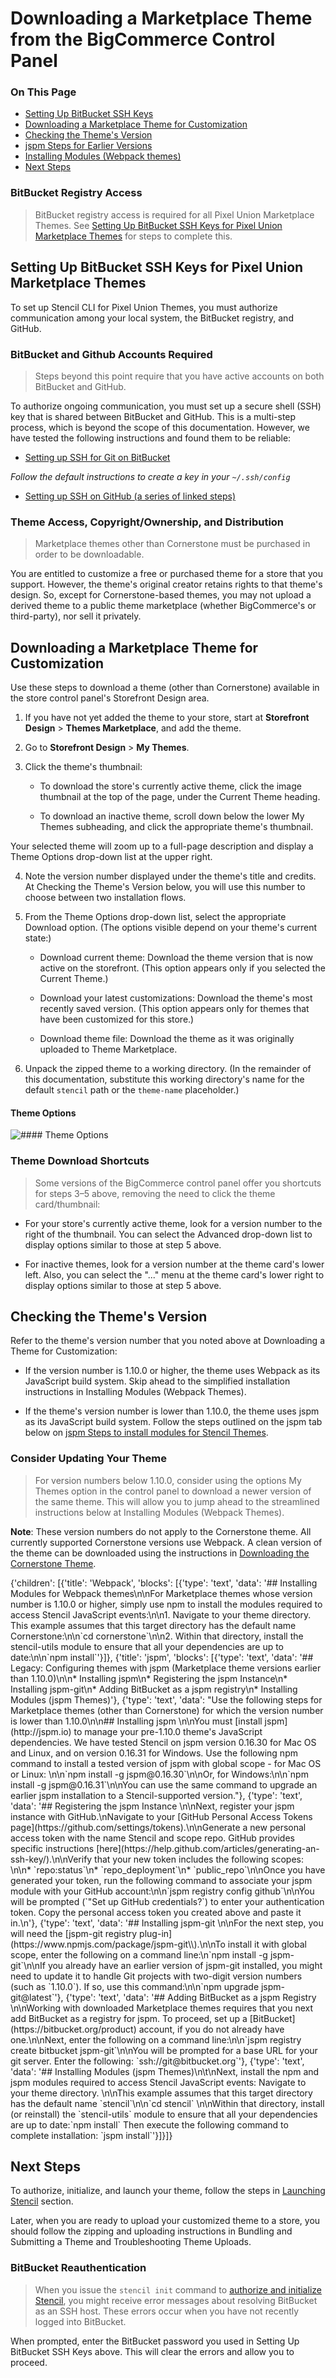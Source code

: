 <h1>Downloading a Marketplace Theme from the BigCommerce Control Panel</h1>

<div class="otp" id="no-index">
	<h3> On This Page </h3>
	<ul>
    <li><a href="#downloading_setting-up-bitbucket">Setting Up BitBucket SSH Keys</a></li>
    <li><a href="#downloading_downloading-a-marketplace-theme">Downloading a Marketplace Theme for Customization</a></li>
    <li><a href="#downloading_checking-themes-version">Checking the Theme's Version</a></li>
    <li><a href="#downloading_jspm-steps">jspm Steps for Earlier Versions</a></li>
    <li><a href="#downloading_installing-modules">Installing Modules (Webpack themes)</a></li>
    <li><a href="#downloading_next-steps">Next Steps</a></li>
    </ul>
</div>

<div class="HubBlock--callout">
<div class="CalloutBlock--warning">
<div class="HubBlock-content">
    
<!-- theme: warning -->

### BitBucket Registry Access
> BitBucket registry access is required for all Pixel Union Marketplace Themes. See [Setting Up BitBucket SSH Keys for Pixel Union Marketplace Themes](#downloading_setting-up-bitbucket) for steps to complete this. 


</div>
</div>
</div>

<a href='#downloading_setting-up-bitbucket' aria-hidden='true' class='block-anchor'  id='downloading_setting-up-bitbucket'><i aria-hidden='true' class='linkify icon'></i></a>

## Setting Up BitBucket SSH Keys for Pixel Union Marketplace Themes 

To set up Stencil CLI for Pixel Union Themes, you must authorize communication among your local system, the BitBucket registry, and GitHub.

<div class="HubBlock--callout">
<div class="CalloutBlock--warning">
<div class="HubBlock-content">
    
<!-- theme: warning -->

### BitBucket and Github Accounts Required
> Steps beyond this point require that you have active accounts on both BitBucket and GitHub.

</div>
</div>
</div>

To authorize ongoing communication, you must set up a secure shell (SSH) key that is shared between BitBucket and GitHub. This is a multi-step process, which is beyond the scope of this documentation. However, we have tested the following instructions and found them to be reliable:

* [Setting up SSH for Git on BitBucket](
https://confluence.atlassian.com/bitbucket/set-up-ssh-for-git-728138079.html)

_Follow the default instructions to create a key in your `~/.ssh/config`_

* [Setting up SSH on GitHub (a series of linked steps)](
https://help.github.com/articles/connecting-to-github-with-ssh/)



<div class="HubBlock--callout">
<div class="CalloutBlock--">
<div class="HubBlock-content">
    
<!-- theme:  -->

###  Theme Access, Copyright/Ownership, and Distribution
> Marketplace themes other than Cornerstone must be purchased in order to be downloadable.

You are entitled to customize a free or purchased theme for a store that you support. However, the theme's original creator retains rights to that theme's design. So, except for Cornerstone-based themes, you may not upload a derived theme to a public theme marketplace (whether BigCommerce's or third-party), nor sell it privately.

</div>
</div>
</div>

<a href='#downloading_downloading-a-marketplace-theme' aria-hidden='true' class='block-anchor'  id='downloading_downloading-a-marketplace-theme'><i aria-hidden='true' class='linkify icon'></i></a>

## Downloading a Marketplace Theme for Customization

Use these steps to download a theme (other than Cornerstone) available in the store control panel's Storefront Design area. 

1. If you have not yet added the theme to your store, start at **Storefront Design** > **Themes Marketplace**, and add the theme.

2. Go to **Storefront Design** > **My Themes**.

3. Click the theme's thumbnail:
	 
	* To download the store's currently active theme, click the image thumbnail at the top of the page, under the Current Theme heading.
	
	* To download an inactive theme, scroll down below the lower My Themes subheading, and click the appropriate theme's thumbnail.

Your selected theme will zoom up to a full-page description and display a Theme Options drop-down list at the upper right.

4. Note the version number displayed under the theme's title and credits. At Checking the Theme's Version below, you will use this number to choose between two installation flows.

5. From the Theme Options drop-down list, select the appropriate Download option. (The options visible depend on your theme's current state:)

	* Download current theme: Download the theme version that is now active on the storefront. (This option appears only if you selected the Current Theme.)

	* Download your latest customizations: Download the theme's most recently saved version. (This option appears only for themes that have been customized for this store.)

	* Download theme file: Download the theme as it was originally uploaded to Theme Marketplace. 

6. Unpack the zipped theme to a working directory.
(In the remainder of this documentation, substitute this working directory's name for the default `stencil` path or the `theme-name` placeholder.)

<!--
    title: #### Theme Options

    data: //s3.amazonaws.com/user-content.stoplight.io/6116/1538543505088
-->

#### Theme Options
![#### Theme Options
](//s3.amazonaws.com/user-content.stoplight.io/6116/1538543505088 "#### Theme Options
")

<div class="HubBlock--callout">
<div class="CalloutBlock--">
<div class="HubBlock-content">
    
<!-- theme:  -->

### Theme Download Shortcuts
> Some versions of the BigCommerce control panel offer you shortcuts for steps 3–5 above, removing the need to click the theme card/thumbnail:

* For your store's currently active theme, look for a version number to the right of the thumbnail. You can select the Advanced drop-down list to display options similar to those at step 5 above.

* For inactive themes, look for a version number at the theme card's lower left. Also, you can select the "..." menu at the theme card's lower right to display options similar to those at step 5 above.

</div>
</div>
</div>

<a href='#downloading_checking-themes-version' aria-hidden='true' class='block-anchor'  id='downloading_checking-themes-version'><i aria-hidden='true' class='linkify icon'></i></a>

## Checking the Theme's Version

Refer to the theme's version number that you noted above at Downloading a Theme for Customization:

* If the version number is 1.10.0 or higher, the theme uses Webpack as its JavaScript build system. Skip ahead to the simplified installation instructions in Installing Modules (Webpack Themes).

* If the theme's version number is lower than 1.10.0, the theme uses jspm as its JavaScript build system. Follow the steps outlined on the jspm tab below on [jspm Steps to install modules for Stencil Themes](#downloading_checking-modules).


<div class="HubBlock--callout">
<div class="CalloutBlock--warning">
<div class="HubBlock-content">
    
<!-- theme: warning -->

### Consider Updating Your Theme
> For version numbers below 1.10.0, consider using the options My Themes option in the control panel to download a newer version of the same theme. This will allow you to jump ahead to the streamlined instructions below at Installing Modules (Webpack Themes).

**Note**: These version numbers do not apply to the Cornerstone theme. All currently supported Cornerstone versions use Webpack. A clean version of the theme can be downloaded using the instructions in [Downloading the Cornerstone Theme]().

</div>
</div>
</div>

<a href='#downloading_checking-modules' aria-hidden='true' class='block-anchor'  id='downloading_checking-modules'><i aria-hidden='true' class='linkify icon'></i></a>

<div class="tab-block">
    {'children': [{'title': 'Webpack', 'blocks': [{'type': 'text', 'data': '## Installing Modules for Webpack themes\n\nFor Marketplace themes whose version number is 1.10.0 or higher, simply use npm to install the modules required to access Stencil JavaScript events:\n\n1. Navigate to your theme directory. This example assumes that this target directory has the default name Cornerstone:\n\n`cd cornerstone`\n\n2. Within that directory, install the stencil-utils module to ensure that all your dependencies are up to date:\n\n`npm install`'}]}, {'title': 'jspm', 'blocks': [{'type': 'text', 'data': '## Legacy: Configuring themes with jspm (Marketplace theme versions earlier than 1.10.0)\n\n* Installing jspm\n* Registering the jspm Instance\n* Installing jspm-git\n* Adding BitBucket as a jspm registry\n* Installing Modules (jspm Themes)'}, {'type': 'text', 'data': "Use the following steps for Marketplace themes (other than Cornerstone) for which the version number is lower than 1.10.0\n\n## Installing jspm \n\nYou must [install jspm](http://jspm.io) to manage your pre-1.10.0 theme's JavaScript dependencies. We have tested Stencil on jspm version 0.16.30 for Mac OS and Linux, and on version 0.16.31 for Windows. Use the following npm command to install a tested version of jspm with global scope - for Mac OS or Linux: \n\n`npm install -g jspm@0.16.30`\n\nOr, for Windows:\n\n`npm install -g jspm@0.16.31`\n\nYou can use the same command to upgrade an earlier jspm installation to a Stencil-supported version."}, {'type': 'text', 'data': '## Registering the jspm Instance \n\nNext, register your jspm instance with GitHub.\nNavigate to your [GitHub Personal Access Tokens page](https://github.com/settings/tokens).\n\nGenerate a new personal access token with the name Stencil and scope repo. GitHub provides specific instructions [here](https://help.github.com/articles/generating-an-ssh-key/).\n\nVerify that your new token includes the following scopes: \n\n* `repo:status`\n* `repo_deployment`\n* `public_repo`\n\nOnce you have generated your token, run the following command to associate your jspm module with your GitHub account:\n\n`jspm registry config github`\n\nYou will be prompted (`"Set up GitHub credentials?`) to enter your authentication token. Copy the personal access token you created above and paste it in.\n'}, {'type': 'text', 'data': '## Installing jspm-git \n\nFor the next step, you will need the [jspm-git registry plug-in](https://www.npmjs.com/package/jspm-git\\).\n\nTo install it with global scope, enter the following on a command line:\n`npm install -g jspm-git`\n\nIf you already have an earlier version of jspm-git installed, you might need to update it to handle Git projects with two-digit version numbers (such as `1.10.0`). If so, use this command:\n\n`npm upgrade jspm-git@latest`'}, {'type': 'text', 'data': '## Adding BitBucket as a jspm Registry \n\nWorking with downloaded Marketplace themes requires that you next add BitBucket as a registry for jspm. To proceed, set up a [BitBucket](https://bitbucket.org/product) account, if you do not already have one.\n\nNext, enter the following on a command line:\n\n`jspm registry create bitbucket jspm-git`\n\nYou will be prompted for a base URL for your git server. Enter the following: `ssh://git@bitbucket.org`'}, {'type': 'text', 'data': '## Installing Modules (jspm Themes)\n\t\nNext, install the npm and jspm modules required to access Stencil JavaScript events: Navigate to your theme directory. \n\nThis example assumes that this target directory has the default name `stencil`\n\n`cd stencil` \n\nWithin that directory, install (or reinstall) the `stencil-utils` module to ensure that all your dependencies are up to date:`npm install` Then execute the following command to complete installation: `jspm install`'}]}]}
</div>

<a href='#downloading_next-steps' aria-hidden='true' class='block-anchor'  id='downloading_next-steps'><i aria-hidden='true' class='linkify icon'></i></a>

## Next Steps

To authorize, initialize, and launch your theme, follow the steps in [Launching Stencil](/stencil-docs/getting-started/launching-stencil) section.

Later, when you are ready to upload your customized theme to a store, you should follow the zipping and uploading instructions in Bundling and Submitting a Theme and Troubleshooting Theme Uploads.


<div class="HubBlock--callout">
<div class="CalloutBlock--warning">
<div class="HubBlock-content">
    
<!-- theme: warning -->

### BitBucket Reauthentication 
> When you issue the `stencil init` command to [authorize and initialize Stencil](/stencil-docs/getting-started/launching-stencil/authorizing-and-initializing), you might receive error messages about resolving BitBucket as an SSH host. These errors occur when you have not recently logged into BitBucket. 

When prompted, enter the BitBucket password you used in Setting Up BitBucket SSH Keys above. This will clear the errors and allow you to proceed.

</div>
</div>
</div>

